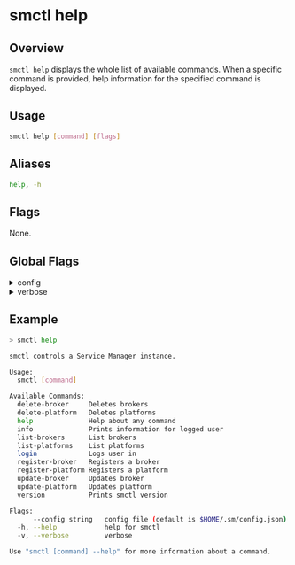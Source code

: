 # smctl help

## Overview
`smctl help` displays the whole list of available commands. When a specific command is provided, help information for the specified command is displayed.

## Usage
```bash
smctl help [command] [flags]
```

## Aliases
```bash
help, -h 
```

## Flags
None.

## Global Flags
<details>
  <summary>config</summary>
  <p>
    <code>--config</code> 
  </p>
  <p>
    Set the path for the <b>smctl</b> <i>config.json</i> file (default is <i>$HOME/.sm/config.json</i>)
  </p>
</details>
<details>
  <summary>verbose</summary>
  <p>
    <code>--verbose</code> (alias: <code>-v</code>)
  </p>
  <p>
    Use verbose mode.
  </p>
</details>

## Example
```bash
> smctl help

smctl controls a Service Manager instance.

Usage:
  smctl [command]

Available Commands:
  delete-broker     Deletes brokers
  delete-platform   Deletes platforms
  help              Help about any command
  info              Prints information for logged user
  list-brokers      List brokers
  list-platforms    List platforms
  login             Logs user in
  register-broker   Registers a broker
  register-platform Registers a platform
  update-broker     Updates broker
  update-platform   Updates platform
  version           Prints smctl version

Flags:
      --config string   config file (default is $HOME/.sm/config.json)
  -h, --help            help for smctl
  -v, --verbose         verbose

Use "smctl [command] --help" for more information about a command.
```